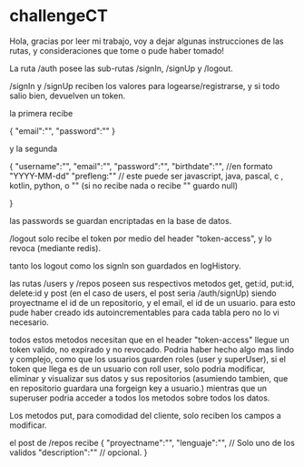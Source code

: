 # challengeCT

Hola, gracias por leer mi trabajo, voy a dejar algunas instrucciones de las rutas, y consideraciones que tome o pude haber tomado!

La ruta /auth posee las sub-rutas /signIn, /signUp y /logout.

/signIn y /signUp reciben los valores para logearse/registrarse, y si todo salio bien, devuelven un token.

la primera recibe 

{
  "email":"",
  "password":""
}

y la segunda

{
  "username":"",
  "email":"",
  "password":"",
  "birthdate":"", //en formato "YYYY-MM-dd"
  "prefleng:"" // este puede ser javascript, java, pascal, c , kotlin, python, o "" (si no recibe nada o recibe "" guardo null) 
  
  }
  
  las passwords se guardan encriptadas en la base de datos.
  
/logout solo recibe el token por medio del header "token-access", y lo revoca (mediante redis).
 
tanto los logout como los signIn son guardados en logHistory.
 
 
las rutas /users y /repos poseen sus respectivos metodos get, get:id, put:id, delete:id y post (en el caso de users, el post seria /auth/signUp) siendo proyectname el id de un repositorio, y el email, el id de un usuario. para esto pude haber creado ids autoincrementables para cada tabla pero no lo vi necesario.

todos estos metodos necesitan que en el header "token-access" llegue un token valido, no expirado y no revocado. Podria haber hecho algo mas lindo y complejo, como que los usuarios guarden roles (user y superUser), si el token que llega es de un usuario con roll user, solo podria modificar, eliminar y visualizar sus datos y sus repositorios (asumiendo tambien, que en repositorio guardara una forgeign key a usuario.) mientras que un superuser podria acceder a todos los metodos sobre todos los datos.

Los metodos put, para comodidad del cliente, solo reciben los campos a modificar.
 
 el post de /repos recibe 
 {
    "proyectname":"",
    "lenguaje":"", // Solo uno de los validos
    "description":"" // opcional.
 }
 
 
